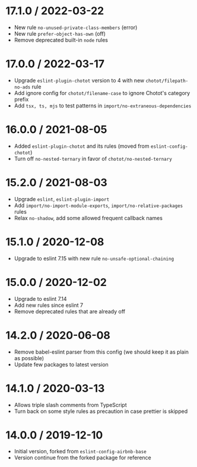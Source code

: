 17.1.0 / 2022-03-22
===================

- New rule `no-unused-private-class-members` (error)
- New rule `prefer-object-has-own` (off)
- Remove deprecated built-in  `node` rules

17.0.0 / 2022-03-17
===================

- Upgrade `eslint-plugin-chotot` version to 4 with new `chotot/filepath-no-ads` rule
- Add ignore config for `chotot/filename-case`  to ignore Chotot's category prefix
- Add `tsx, ts, mjs` to test patterns in `import/no-extraneous-dependencies`

16.0.0 / 2021-08-05
===================

- Added `eslint-plugin-chotot` and its rules (moved from `eslint-config-chotot`)
- Turn off `no-nested-ternary` in favor of `chotot/no-nested-ternary`

15.2.0 / 2021-08-03
===================

- Upgrade `eslint`, `eslint-plugin-import`
- Add `import/no-import-module-exports`, `import/no-relative-packages` rules
- Relax `no-shadow`, add some allowed frequent callback names

15.1.0 / 2020-12-08
===================

- Upgrade to eslint 7.15 with new rule `no-unsafe-optional-chaining`

15.0.0 / 2020-12-02
===================

- Upgrade to eslint 7.14
- Add new rules since eslint 7
- Remove deprecated rules that are already off

14.2.0 / 2020-06-08
===================
- Remove babel-eslint parser from this config (we should keep it as plain as possible)
- Update few packages to latest version

14.1.0 / 2020-03-13
===================
- Allows triple slash comments from TypeScript
- Turn back on some style rules as precaution in case prettier is skipped

14.0.0 / 2019-12-10
===================
- Initial version, forked from `eslint-config-airbnb-base`
- Version continue from the forked package for reference
